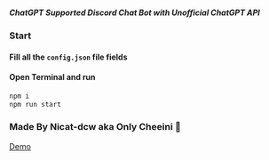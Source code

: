 ##### ChatGPT Supported Discord Chat Bot with Unofficial ChatGPT API 

### Start
#### Fill all the `config.json` file fields
#### Open Terminal and run 
```bash 
npm i
npm run start
```

### Made By Nicat-dcw aka Only Cheeini 🍂

[Demo](https://cdn.discordapp.com/attachments/1041005419780391014/1071470560598556682/IMG_20230204_203717.jpg)
